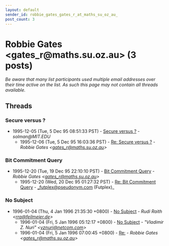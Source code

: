 ```yaml
---
layout: default
sender_id: robbie_gates_gates_r_at_maths_su_oz_au_
post_count: 3
---
```


# Robbie Gates <gates_r<span>@</span>maths.su.oz.au> (3 posts)

_Be aware that many list participants used multiple email addresses over their time active on the list. As such this page may not contain all threads available._

## Threads

### Secure versus ?
+ 1995-12-05 (Tue, 5 Dec 95 08:51:33 PST) - [Secure versus ?](/archive/1995/12/76a40a206e577275a91fb0c826dd25f9e821a3d3b06295f8d152c9b91211065d) - _solman@MIT.EDU_
  + 1995-12-06 (Tue, 5 Dec 95 16:03:36 PST) - [Re: Secure versus ?](/archive/1995/12/d872fd05c7b0d788e4036399d250cd754bdf63873ea28a885550b3076fae4cce) - _Robbie Gates \<gates_r@maths.su.oz.au\>_

### Bit Commitment Query
+ 1995-12-20 (Tue, 19 Dec 95 22:10:10 PST) - [Bit Commitment Query](/archive/1995/12/420deeae43f0caa9016df78029c4e7901e30db03252e9d8921a50bc69e302128) - _Robbie Gates \<gates_r@maths.su.oz.au\>_
  + 1995-12-20 (Wed, 20 Dec 95 01:27:32 PST) - [Re: Bit Commitment Query](/archive/1995/12/c03d5a030f18532f24950b1995bbcac3c22a4fe13c8252ad12155a61d32c2fae) - _futplex@pseudonym.com (Futplex)_

### No Subject
+ 1996-01-04 (Thu, 4 Jan 1996 21:35:30 +0800) - [No Subject](/archive/1996/01/05f9cf11e982b58eac110199c785c1814ca07886d4e7d1db2698be86ea3f5d02) - _Rudi Raith \<rra@feilmeier.de\>_
  + 1996-01-04 (Fri, 5 Jan 1996 05:12:17 +0800) - [No Subject](/archive/1996/01/42a1c2169f7ea83c813cce841fb76f7febcc9481c23deff2c2a3a921d3b30c2f) - _"Vladimir Z. Nuri" \<vznuri@netcom.com\>_
  + 1996-01-04 (Fri, 5 Jan 1996 07:00:45 +0800) - [Re:](/archive/1996/01/cc8e992ee2b8e769abdc5ade51f03313cc9e011be17fad9441e1654e21f5b06a) - _Robbie Gates \<gates_r@maths.su.oz.au\>_

